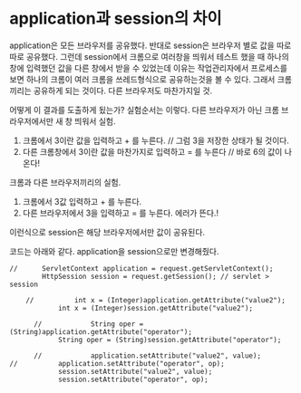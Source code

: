 # application과 session의 차이
application은 모든 브라우저를 공유했다. 반대로 session은 브라우저 별로 값을 따로따로 공유했다.
그런데 session에서 크롬으로 여러창을 띄워서 테스트 했을 때
하나의 창에 입력했던 값을 다른 창에서 받을 수 있었는데 이유는 작업관리자에서 프로세스를 보면
하나의 크롬이 여러 크롬을 쓰레드형식으로 공유하는것을 볼 수 있다. 그래서 크롬끼리는 공유하게 되는 것이다. 다른 브라우저도 마찬가지일 것.

어떻게 이 결과를 도출하게 됬는가? 실험순서는 이렇다.
다른 브라우저가 아닌 크롬 브라우저에서만 새 창 띄워서 실험.
1. 크롬에서 3이란 값을 입력하고 + 를 누른다. // 그럼 3을 저장한 상태가 될 것이다.
2. 다른 크롬창에서 3이란 값을 마찬가지로 입력하고 = 를 누른다 // 바로 6의 값이 나온다!

크롬과 다른 브라우저끼리의 실험.
1. 크롬에서 3값 입력하고 + 를 누른다.
2. 다른 브라우저에서 3을 입력하고 = 를 누른다. 에러가 뜬다.!

이런식으로 session은 해당 브라우저에서만 값이 공유된다.

코드는 아래와 같다.
application을 session으로만 변경해줬다.
```
//		ServletContext application = request.getServletContext();
		HttpSession session = request.getSession(); // servlet > session
    
    //			int x = (Integer)application.getAttribute("value2");
			int x = (Integer)session.getAttribute("value2");
      
      //			String oper = (String)application.getAttribute("operator");
			String oper = (String)session.getAttribute("operator");
      
      //			application.setAttribute("value2", value);
//			application.setAttribute("operator", op);
			session.setAttribute("value2", value);
			session.setAttribute("operator", op);
```
